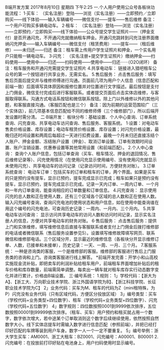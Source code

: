 B端开发方案
2017年8月10日 星期四
下午2:25
一.个人用户使用公众号各板块功能流程：
1·买车：
（实名注册）登陆——浏览（实名注册）——立即预约／立即购买——线下体验——输入车辆编号——微信支付——提车——售后维修
备注：一个用户可购买多辆电动车。
2·租车：
（实名注册）登陆——浏览（实名注册）——立即预约／立即购买——线下体验——公众号提交学生证照片——（押金支付）是否开通闪充，不开通闪充就缴纳租车押金。开通闪充跳转到闪充注册界面缴纳闪充押金——输入车辆编号——微信支付（租赁费用）——提车——（租后维修）——未归还——归还
备注：租车需上传用户学生证照片和押金，一个实名用户只能租一辆电动车。
3·闪充：
（实名注册+提交学生证照片）缴纳押金——扫码使用——使用中——归还——扫码使用——使用中——归还······（O2O闭环）
备注：租车服务和开通闪充需提交学生证照片
4.共享电动车：
链接进入猎吧租车公众号的第一个按钮进行共享业务，无需实名。
5.售后服务：
点击售后服务：填写售后页面后提交并与维修师傅进行沟通。页面前几项为用户个人信息（信息匹配和前端一致）后面填写具体原因和报修位置并对位置进行文字描述。最后按钮是支付上门佣金，微信支付完成后进行客服联系。或者提交页面后点击实体店维修，与客服取得联系。沟通方式电话系按钮和微信联系按钮。除上门以外维修以外的其他问题，和客服直接沟通。（客服匹配也是三个）
备注：因为前期的运营范围较广（三个实体店），前几项基本信息匹配给不同的维修师傅（三个维修部门），所以后端开发设置时需分清。
二·B端开发：
板块分布：基础设置、个人中心查询、订单系统查询、闪充查询、共享电动车访问查询、售后服务、客服系统。
1·设置：对电动车售卖价格设置、库存设置；电动车租赁价格设置、库存设置；对闪充价格设置，最晚归还时间设置和两周后每超过一天进行扣费设置，最晚一个月未归还直接冻结个人账户、押金金额、冻结账户设置（押金）、取消订单设置、订单有效期时间设置、账户注销设置、优惠券设置等其他常用设置（和前端匹配）。
2.个人中心查询：
查询个人账户信息，包括订单查询（买车、租车情况、押金的退回情况、售后维修记录等）、闪充使用情况（在使用闪充显示使用编号、没有使用闪充就显示未使用闪充）、共享电动车的访问记录（记录访问时间，方便财务对账）。
3.订单系统查询：
电动车订单：包括买车的订单和租车的订单，两个界面。如果是买车的只是预约没有提车，显示已预约，提车完成显示已完成；租车如果只是预约没有提车，显示已预约，提车完成显示已完成。记录一天内订单、一周内订单、一个月和一年内订单查询，能查询相应的订单数量和订单信息。
4.闪充查询：
显示使用闪充的总人数和正在使用人数，还有三个区域各个区域的总人数和正在使用人数。输入闪充编号查询，查询闪充电池的使用状态和用户信息，如在使用中能查询谁在用这个编号的闪充电池，可查询历史记录：一周内、一月内、三个月内。
5.共享电动车访问查询：
显示访问共享电动车的访问人数和访问时间记录，显示实名注册人的信息，方便对共享电动车的财务对账。
6·售后服务：
点击售后服务：提供上门和实体维修，填写维修信息后直接与客服联系或者支付上门佣金后拨打维修部的电话或者微信联系（售后服务设置参见5）。设置填写维修故障填写网页、联系微信和维修部电话。三个区域分开，显示最近的维修信息（各板块分开显示维修订单、人数，已接单和未接单），历史记录：一天、一周、一月、三个月。
7.客服系统：
一种是咨询类的客服，一个是维修部的客服。维修部的客服进行售后上门服务类的咨询和上门。咨询类客服进行线上解答。
*前端开发完善：开学小和山高校实施现金流补贴，即把卖车的利润补贴给租车用户，前端租车界面增加补贴后的租车价格和库存数量，前端需简单调整。每卖出一辆车就对租车库存实行动态数字变化并进行累计，价格由B端设置。
三·编号系统：
1.规则：
1」学校代码：【浙大为A】、【浙工大、万向职业技术学院、浙江外国语学院为B】、【浙江科技学院、长征职业技术学院为C】
2」业务代码：买车为M、租车的代码为Z（mini租特殊，为P）闪充没有业务代码（只有区域代码，方便区分投放区域）
3」编号类型：买车（学校代码+业务类型+四位数字）、租车（学校代码+业务类型+四位数字）、闪充（学校代码+五位数字）
4」数字规则：四位数按照0001到9999依次排序，五位数按照00001到99999依次排序。（租车、买车）用户预约和租买就占用一个数字，数字依次增大，若中途某个订单取消则这个数字后续继续使用，依然按照自然数字大小。线下实体店提车时需输入数字进行信息匹配（参照前端），并把已经打印好匹配的车牌等装到用户车身。数字一人一个一定不要重复。
5」编号举例：浙大学生买车：AM0001、浙工大租车：BZ0001、闪充编号：A00001、B00001
2.闪充编号：在投放前打印好贴在电池身上，用户扫码使用时显示编号。